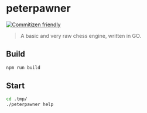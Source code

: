 # peterpawner

[![Commitizen friendly](https://img.shields.io/badge/commitizen-friendly-brightgreen.svg)](http://commitizen.github.io/cz-cli/)

> A basic and very raw chess engine, written in GO.

## Build

```bash
npm run build
```

## Start

```bash
cd .tmp/
./peterpawner help
```
